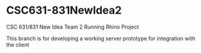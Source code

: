 
# CSC631-831NewIdea2
CSC 631/831 New Idea Team 2 Running Rhino Project

This branch is for developing a working server prototype for integration with the client